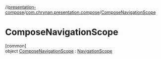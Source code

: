 //[presentation-compose](../../../index.md)/[com.chrynan.presentation.compose](../index.md)/[ComposeNavigationScope](index.md)

# ComposeNavigationScope

[common]\
object [ComposeNavigationScope](index.md) : [NavigationScope](../../../../presentation-core/presentation-core/com.chrynan.presentation/-navigation-scope/index.md)
